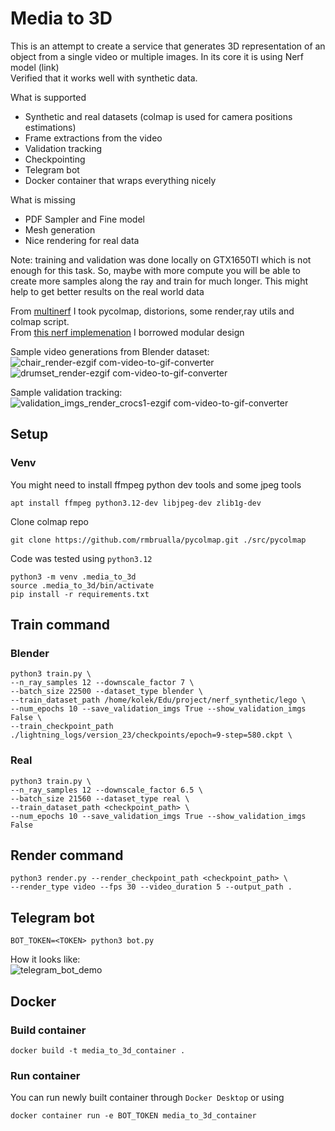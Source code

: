 # Media to 3D
This is an attempt to create a service that generates 3D representation of an object from a single video or multiple images. In its core it is using Nerf model (link) <br>
Verified that it works well with synthetic data.

What is supported

* Synthetic and real datasets (colmap is used for camera positions estimations)
* Frame extractions from the video
* Validation tracking
* Checkpointing
* Telegram bot
* Docker container that wraps everything nicely

What is missing
* PDF Sampler and Fine model
* Mesh generation
* Nice rendering for real data

Note: training and validation was done locally on GTX1650TI which is not enough for this task. So, maybe with more compute you will be able to create more samples along the ray and train for much longer. This might help to get better results on the real world data

From [multinerf](https://github.com/google-research/multinerf) I took pycolmap, distorions, some render,ray utils and colmap script. <br>
From [this nerf implemenation](https://github.com/kwea123/nerf_pl) I borrowed modular design

Sample video generations from Blender dataset:<br>
![chair_render-ezgif com-video-to-gif-converter](https://github.com/Professor322/media-to-3d/assets/36162000/a5ff4648-b8c0-4012-b685-540f423893f0)
![drumset_render-ezgif com-video-to-gif-converter](https://github.com/Professor322/media-to-3d/assets/36162000/ad3be4da-1e9a-4f9d-87ce-379a22401cd1)




Sample validation tracking:<br>
![validation_imgs_render_crocs1-ezgif com-video-to-gif-converter](https://github.com/Professor322/media-to-3d/assets/36162000/ecb97767-0916-4680-a5b0-04f11bb41728)


## Setup


### Venv
You might need to install ffmpeg python dev tools and some jpeg tools
```
apt install ffmpeg python3.12-dev libjpeg-dev zlib1g-dev
```

Clone colmap repo
```
git clone https://github.com/rmbrualla/pycolmap.git ./src/pycolmap
```

Code was tested using `python3.12`

```
python3 -m venv .media_to_3d
source .media_to_3d/bin/activate
pip install -r requirements.txt
```

## Train command

### Blender
```
python3 train.py \
--n_ray_samples 12 --downscale_factor 7 \
--batch_size 22500 --dataset_type blender \
--train_dataset_path /home/kolek/Edu/project/nerf_synthetic/lego \
--num_epochs 10 --save_validation_imgs True --show_validation_imgs False \
--train_checkpoint_path ./lightning_logs/version_23/checkpoints/epoch=9-step=580.ckpt \
```
### Real

```
python3 train.py \
--n_ray_samples 12 --downscale_factor 6.5 \
--batch_size 21560 --dataset_type real \
--train_dataset_path <checkpoint_path> \
--num_epochs 10 --save_validation_imgs True --show_validation_imgs False
```
## Render command

```
python3 render.py --render_checkpoint_path <checkpoint_path> \
--render_type video --fps 30 --video_duration 5 --output_path .
```

## Telegram bot
```
BOT_TOKEN=<TOKEN> python3 bot.py
```
How it looks like: <br>
![telegram_bot_demo](https://github.com/Professor322/media-to-3d/assets/36162000/a291a289-fedd-48d9-9c6c-f5ff023a557f)

## Docker

### Build container

```
docker build -t media_to_3d_container .
```

### Run container
You can run newly built container through `Docker Desktop` or using
```
docker container run -e BOT_TOKEN media_to_3d_container
```
